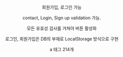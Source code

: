 

<div align="center">
<p>

회원가입, 로그인 가능

</p>

<p>

contact, Login, Sign up validation 가능.

</p>
<p>

모든 유효성 검사를 거쳐야 버튼 활성화

</p>
<p>

로그인, 회원가입은 DB의 부재로 LocalStorage 방식으로 구현

</p>
<p>

a 태그 214개

</p>
<p>



</p>
<p>



</p>
<p>



</p>
<p>



</p>
<p>



</p>
<p>



</p>
<p>



</p>
</div>
